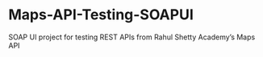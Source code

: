 # Maps-API-Testing-SOAPUI
SOAP UI project for testing REST APIs from Rahul Shetty Academy’s Maps API
